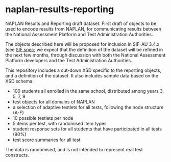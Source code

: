 # naplan-results-reporting
NAPLAN Results and Reporting draft dataset. First draft of objects to be used to  encode results from NAPLAN, for communicating results between the National Assessment Platform and Test Administration Authorities.

The objects described here will be proposed for inclusion in SIF-AU 3.4.x (see [SIF spec](http://specification.sifassociation.org/Implementation/AU/1.4/html/); we expect that the definition of the dataset will be refined in the next few months, through discussion with both the   National Assessment Platform developers and the Test Administration Authorities.

This repository includes a cut-down XSD specific to the reporting objects, and a definition of the dataset. It also includes sample data based on the XSD schema:  

* 100 students all enrolled in the same school, distributed among years 3, 5, 7, 9
* test objects for all domains of NAPLAN
* a selection of adaptive testlets for all tests, following  the node structure (A-F)
* 10 possible testlets per node
* 5 items per test, with randomised item types
* student response sets for all students that have participated in all tests (90%)
* test score summaries for all test

The data is randomised, and is not intended to represent real test constructs.
